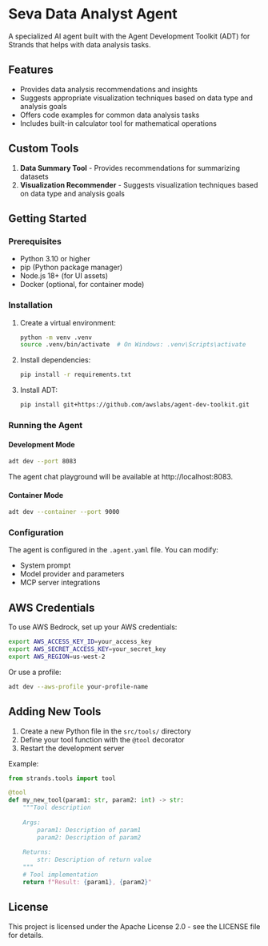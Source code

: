 # Seva Data Analyst Agent

A specialized AI agent built with the Agent Development Toolkit (ADT) for Strands that helps with data analysis tasks.

## Features

- Provides data analysis recommendations and insights
- Suggests appropriate visualization techniques based on data type and analysis goals
- Offers code examples for common data analysis tasks
- Includes built-in calculator tool for mathematical operations

## Custom Tools

1. **Data Summary Tool** - Provides recommendations for summarizing datasets
2. **Visualization Recommender** - Suggests visualization techniques based on data type and analysis goals

## Getting Started

### Prerequisites

- Python 3.10 or higher
- pip (Python package manager)
- Node.js 18+ (for UI assets)
- Docker (optional, for container mode)

### Installation

1. Create a virtual environment:
   ```bash
   python -m venv .venv
   source .venv/bin/activate  # On Windows: .venv\Scripts\activate
   ```

2. Install dependencies:
   ```bash
   pip install -r requirements.txt
   ```

3. Install ADT:
   ```bash
   pip install git+https://github.com/awslabs/agent-dev-toolkit.git
   ```

### Running the Agent

#### Development Mode

```bash
adt dev --port 8083
```

The agent chat playground will be available at http://localhost:8083.

#### Container Mode

```bash
adt dev --container --port 9000
```

### Configuration

The agent is configured in the `.agent.yaml` file. You can modify:

- System prompt
- Model provider and parameters
- MCP server integrations

## AWS Credentials

To use AWS Bedrock, set up your AWS credentials:

```bash
export AWS_ACCESS_KEY_ID=your_access_key
export AWS_SECRET_ACCESS_KEY=your_secret_key
export AWS_REGION=us-west-2
```

Or use a profile:

```bash
adt dev --aws-profile your-profile-name
```

## Adding New Tools

1. Create a new Python file in the `src/tools/` directory
2. Define your tool function with the `@tool` decorator
3. Restart the development server

Example:
```python
from strands.tools import tool

@tool
def my_new_tool(param1: str, param2: int) -> str:
    """Tool description
    
    Args:
        param1: Description of param1
        param2: Description of param2
        
    Returns:
        str: Description of return value
    """
    # Tool implementation
    return f"Result: {param1}, {param2}"
```

## License

This project is licensed under the Apache License 2.0 - see the LICENSE file for details.